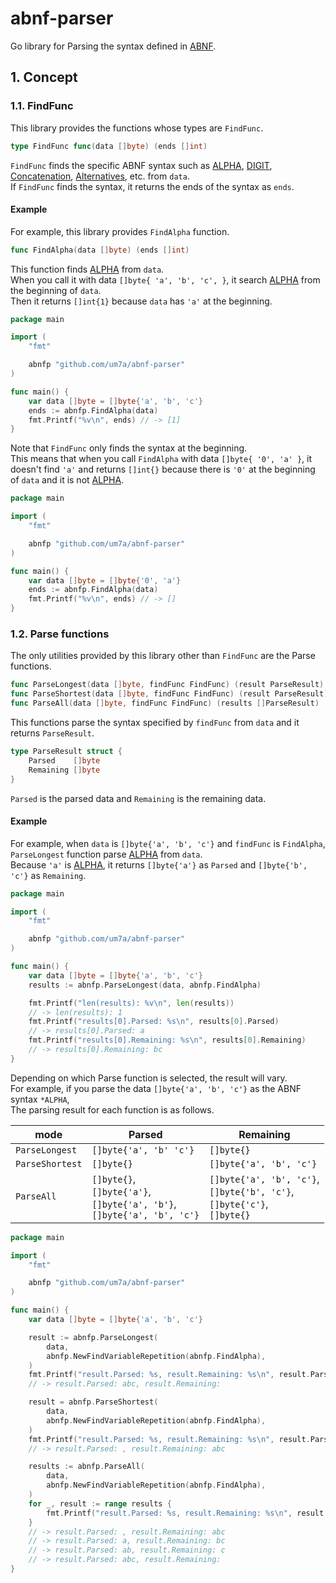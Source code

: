 # abnf-parser

Go library for Parsing the syntax defined in [ABNF](https://datatracker.ietf.org/doc/html/rfc5234).

## 1. Concept

### 1.1. FindFunc

This library provides the functions whose types are `FindFunc`.

```go
type FindFunc func(data []byte) (ends []int)
```

`FindFunc` finds the specific ABNF syntax such as [ALPHA](https://datatracker.ietf.org/doc/html/rfc5234#appendix-B.1), [DIGIT](https://datatracker.ietf.org/doc/html/rfc5234#appendix-B.1), [Concatenation](https://datatracker.ietf.org/doc/html/rfc5234#section-3.1), [Alternatives](https://datatracker.ietf.org/doc/html/rfc5234#section-3.2), etc. from `data`.  
If `FindFunc` finds the syntax, it returns the ends of the syntax as `ends`.

#### Example

For example, this library provides `FindAlpha` function.

```go
func FindAlpha(data []byte) (ends []int)
```

This function finds [ALPHA](https://datatracker.ietf.org/doc/html/rfc5234#appendix-B.1) from `data`.  
When you call it with data `[]byte{ 'a', 'b', 'c', }`, it search [ALPHA](https://datatracker.ietf.org/doc/html/rfc5234#appendix-B.1) from the beginning of `data`.  
Then it returns `[]int{1}` because `data` has `'a'` at the beginning.

```go
package main

import (
	"fmt"

	abnfp "github.com/um7a/abnf-parser"
)

func main() {
	var data []byte = []byte{'a', 'b', 'c'}
	ends := abnfp.FindAlpha(data)
	fmt.Printf("%v\n", ends) // -> [1]
}
```

Note that `FindFunc` only finds the syntax at the beginning.  
This means that when you call `FindAlpha` with data `[]byte{ '0', 'a' }`, it doesn't find `'a'` and returns `[]int{}` because there is `'0'` at the beginning of `data` and it is not [ALPHA](https://datatracker.ietf.org/doc/html/rfc5234#appendix-B.1).

```go
package main

import (
	"fmt"

	abnfp "github.com/um7a/abnf-parser"
)

func main() {
	var data []byte = []byte{'0', 'a'}
	ends := abnfp.FindAlpha(data)
	fmt.Printf("%v\n", ends) // -> []
}
```

### 1.2. Parse functions

The only utilities provided by this library other than `FindFunc` are the Parse functions.

```go
func ParseLongest(data []byte, findFunc FindFunc) (result ParseResult)
func ParseShortest(data []byte, findFunc FindFunc) (result ParseResult)
func ParseAll(data []byte, findFunc FindFunc) (results []ParseResult)
```

This functions parse the syntax specified by `findFunc` from `data` and it returns `ParseResult`.

```go
type ParseResult struct {
	Parsed    []byte
	Remaining []byte
}
```

`Parsed` is the parsed data and `Remaining` is the remaining data.

#### Example

For example, when `data` is `[]byte{'a', 'b', 'c'}` and `findFunc` is `FindAlpha`,  
`ParseLongest` function parse [ALPHA](https://datatracker.ietf.org/doc/html/rfc5234#appendix-B.1) from `data`.  
Because `'a'` is [ALPHA](https://datatracker.ietf.org/doc/html/rfc5234#appendix-B.1), it returns `[]byte{'a'}` as `Parsed` and `[]byte{'b', 'c'}` as `Remaining`.

```go
package main

import (
	"fmt"

	abnfp "github.com/um7a/abnf-parser"
)

func main() {
	var data []byte = []byte{'a', 'b', 'c'}
	results := abnfp.ParseLongest(data, abnfp.FindAlpha)

	fmt.Printf("len(results): %v\n", len(results))
	// -> len(results): 1
	fmt.Printf("results[0].Parsed: %s\n", results[0].Parsed)
	// -> results[0].Parsed: a
	fmt.Printf("results[0].Remaining: %s\n", results[0].Remaining)
	// -> results[0].Remaining: bc
}
```

Depending on which Parse function is selected, the result will vary.  
For example, if you parse the data `[]byte{'a', 'b', 'c'}` as the ABNF syntax `*ALPHA`,  
The parsing result for each function is as follows.

| mode            | Parsed                                                                             | Remaining                                                                          |
| --------------- | ---------------------------------------------------------------------------------- | ---------------------------------------------------------------------------------- |
| `ParseLongest`  | `[]byte{'a', 'b' 'c'}`                                                             | `[]byte{}`                                                                         |
| `ParseShortest` | `[]byte{}`                                                                         | `[]byte{'a', 'b', 'c'}`                                                            |
| `ParseAll`      | `[]byte{}`,</br>`[]byte{'a'}`,</br>`[]byte{'a', 'b'}`,</br>`[]byte{'a', 'b', 'c'}` | `[]byte{'a', 'b', 'c'}`,</br>`[]byte{'b', 'c'}`,</br>`[]byte{'c'}`,</br>`[]byte{}` |

```go
package main

import (
	"fmt"

	abnfp "github.com/um7a/abnf-parser"
)

func main() {
	var data []byte = []byte{'a', 'b', 'c'}

	result := abnfp.ParseLongest(
		data,
		abnfp.NewFindVariableRepetition(abnfp.FindAlpha),
	)
	fmt.Printf("result.Parsed: %s, result.Remaining: %s\n", result.Parsed, result.Remaining)
	// -> result.Parsed: abc, result.Remaining:

	result = abnfp.ParseShortest(
		data,
		abnfp.NewFindVariableRepetition(abnfp.FindAlpha),
	)
	fmt.Printf("result.Parsed: %s, result.Remaining: %s\n", result.Parsed, result.Remaining)
	// -> result.Parsed: , result.Remaining: abc

	results := abnfp.ParseAll(
		data,
		abnfp.NewFindVariableRepetition(abnfp.FindAlpha),
	)
	for _, result := range results {
		fmt.Printf("result.Parsed: %s, result.Remaining: %s\n", result.Parsed, result.Remaining)
	}
	// -> result.Parsed: , result.Remaining: abc
	// -> result.Parsed: a, result.Remaining: bc
	// -> result.Parsed: ab, result.Remaining: c
	// -> result.Parsed: abc, result.Remaining:
}
```
